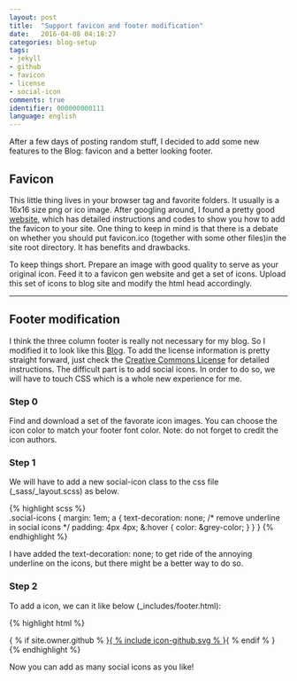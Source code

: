 ```yaml
---
layout: post
title:  "Support favicon and footer modification"
date:   2016-04-08 04:18:27 
categories: blog-setup
tags: 
- jekyll
- github
- favicon
- license
- social-icon
comments: true
identifier: 000000000111
language: english
---
```


After a few days of posting random stuff, I decided to add some new features to the Blog: favicon and a better looking footer.

## Favicon

This little thing lives in your browser tag and favorite folders. It usually is a 16x16 size png or ico image. After googling around, I found a pretty good [website](http://www.realfavicongenerator.net "Real Favicon Generator.net"), which has detailed instructions and codes to show you how to add the favicon to your site. One thing to keep in mind is that there is a debate on whether you should put favicon.ico (together with some other files)in the site root directory. It has benefits and drawbacks.

To keep things short. Prepare an image with good quality to serve as your original icon. Feed it to a favicon gen website and get a set of icons. Upload this set of icons to blog site and modify the html head accordingly.

---

## Footer modification

I think the three column footer is really not necessary for my blog. So I modified it to look like this [Blog](http://themicronaut.github.io/). To add the license information is pretty straight forward, just check the [Creative Commons License](http://creativecommons.org/licenses/by-nc-sa/4.0) for detailed instructions. The difficult part is to add social icons. In order to do so, we will have to touch CSS which is a whole new experience for me. 

### Step 0

Find and download a set of the favorate icon images. You can choose the icon color to match your footer font color. Note: do not forget to credit the icon authors.

### Step 1

We will have to add a new social-icon class to the css file (_sass/_layout.scss) as below.

{% highlight scss %}    
.social-icons {
    margin: 1em;
    a {
      text-decoration: none; /* remove underline in social icons */
      padding: 4px 4px;
      &:hover {
        color: &grey-color;
      }
    }
}
{% endhighlight %}

I have added the text-decoration: none; to get ride of the annoying underline on the icons, but there might be a better way to do so. 

### Step 2

To add a icon, we can it like below (_includes/footer.html):

{% highlight html %}
<div class="social-icons">
{ % if site.owner.github % }<a href="https://github.com/{ { site.owner.github } }" title="{ { site.owner.name } } on Github" target="_black"><span class="icon32 icon--github">{ % include icon-github.svg % }</span></a>{ % endif % }
</div>
{% endhighlight %}

Now you can add as many social icons as you like!
